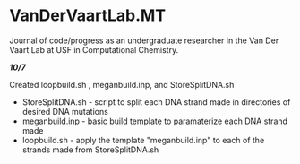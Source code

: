 # VanDerVaartLab.MT
Journal of code/progress as an undergraduate researcher in the Van Der Vaart Lab at USF in Computational Chemistry.

___10/7___

Created loopbuild.sh , meganbuild.inp, and StoreSplitDNA.sh

* StoreSplitDNA.sh - script to split each DNA strand made in directories of desired DNA mutations
* meganbuild.inp - basic build template to paramaterize each DNA strand made
* loopbuild.sh - apply the template "meganbuild.inp" to each of the strands made from StoreSplitDNA.sh 
